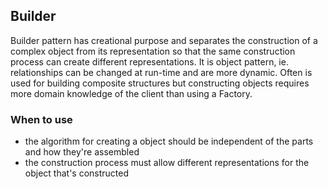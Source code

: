 ## Builder

Builder pattern has creational purpose and separates the construction of a complex object
from its representation so that the same construction process can create different
representations. It is object pattern, ie. relationships can be changed at run-time
and are more dynamic. Often is used for building composite structures but constructing
objects requires more domain knowledge of the client than using a Factory.

### When to use

- the algorithm for creating a object should be independent of the parts and how they're assembled
- the construction process must allow different representations for the object that's constructed

